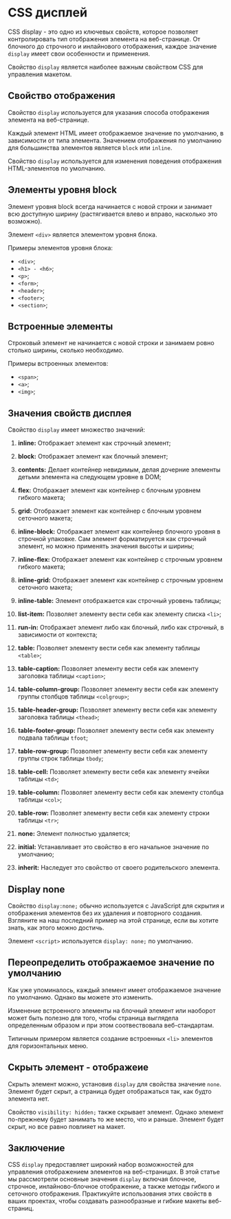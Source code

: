 # CSS дисплей

CSS display - это одно из ключевых свойств, которое позволяет контролировать тип отображения элемента на веб-странице. От блочного до строчного и инлайнового отображения, каждое значение ``display`` имеет свои особенности и применения.

Свойство ``display`` является наиболее важным свойством CSS для управления макетом.

## Свойство отображения

Свойство ``display`` используется для указания способа отображения элемента на веб-странице.

Каждый элемент HTML имеет отображаемое значение по умолчанию, в зависимости от типа элемента. Значением отображения по умолчанию для большинства элементов является ``block`` или ``inline``.

Свойство ``display`` используется для изменения поведения отображения HTML-элементов по умолчанию.

## Элементы уровня block

Элемент уровня block всегда начинается с новой строки и занимает всю доступную ширину (растягивается влево и вправо, насколько это возможно).

Элемент ``<div>`` является элементом уровня блока.

Примеры элементов уровня блока:

- ``<div>``;
- ``<h1> - <h6>``;
- ``<p>``;
- ``<form>``;
- ``<header>``;
- ``<footer>``;
- ``<section>``;

## Встроенные элементы

Строковый элемент не начинается с новой строки и занимаем ровно столько ширины, сколько необходимо.

Примеры встроенных элементов:

- ``<span>``;
- ``<a>``;
- ``<img>``;

## Значения свойств дисплея

Свойство ``display`` имеет множество значений:

1. **inline:** Отображает элемент как строчный элемент;

2. **block:** Отображает элемент как блочный элемент;

3. **contents:** Делает контейнер невидимым, делая дочерние элементы детьми элемента на следующем уровне в DOM;

4. **flex:** Отображает элемент как контейнер с блочным уровнем гибкого макета;

5. **grid:** Отображает элемент как контейнер с блочным уровнем сеточного макета;

6. **inline-block:** Отображает элемент как контейнер блочного уровня в строчной упаковке. Сам элемент форматируется как строчный элемент, но можно применять значения высоты и ширины;

7. **inline-flex:** Отображает элемент как контейнер с строчным уровнем гибкого макета;

8. **inline-grid:** Отображает элемент как контейнер с строчным уровнем сеточного макета;

9. **inline-table:** Элемент отображается как строчный уровень таблицы;

10. **list-item:** Позволяет элементу вести себя как элементу списка ``<li>``;

11. **run-in:** Отображает элемент либо как блочный, либо как строчный, в зависимости от контекста;

12. **table:** Позволяет элементу вести себя как элементу таблицы ``<table>``;

13. **table-caption:** Позволяет элементу вести себя как элементу заголовка таблицы ``<caption>``;

14. **table-column-group:** Позволяет элементу вести себя как элементу группы столбцов таблицы ``<colgroup>``;

15. **table-header-group:** Позволяет элементу вести себя как элементу заголовка таблицы ``<thead>``;

16. **table-footer-group:** Позволяет элементу вести себя как элементу подвала таблицы ``tfoot``;

17. **table-row-group:** Позволяет элементу вести себя как элементу группы строк таблицы ``tbody``;

18. **table-cell:** Позволяет элементу вести себя как элементу ячейки таблицы ``<td>``;

19. **table-column:** Позволяет элементу вести себя как элементу столбца таблицы ``<col>``;

20. **table-row:** Позволяет элементу вести себя как элементу строки таблицы ``<tr>``;

21. **none:** Элемент полностью удаляется;

22. **initial:** Устанавливает это свойство в его начальное значение по умолчанию;

23. **inherit:** Наследует это свойство от своего родительского элемента.

## Display none

Свойство ``display:none;`` обычно используется с JavaScript для скрытия и отображения элементов без их удаления и повторного создания. Взгляните на наш последний пример на этой странице, если вы хотите знать, как этого можно достичь.

Элемент ``<script>`` используется ``display: none;`` по умолчанию.

## Переопределить отображаемое значение по умолчанию

Как уже упоминалось, каждый элемент имеет отображаемое значение по умолчанию. Однако вы можете это изменить.

Изменение встроенного элементы на блочный элемент или наоборот может быть полезно для того, чтобы страница выглядела определенным образом и при этом соотвествовала веб-стандартам.

Типичным примером является создание встроенных ``<li>`` элементов для горизонтальных меню.

## Скрыть элемент - отображеие

Скрыть элемент можно, установив ``display`` для свойства значение ``none``. Элемент будет скрыт, а страница будет отображаться так, как будто элемента нет.

Свойство ``visibility: hidden;`` также скрывает элемент. Однако элемент по-прежнему будет занимать то же место, что и раньше. Элемент будет скрыт, но все равно повлияет на макет.

## Заключение

CSS ``display`` предоставляет широкий набор возможностей для управления отображением элементов на веб-страницах. В этой статье мы рассмотрели основные значения ``display`` включая блочное, строчное, инлайново-блочное отображение, а также методы гибкого и сеточного отображения. Практикуйте использования этих свойств в ваших проектах, чтобы создавать разнообразные и гибкие макеты веб-страниц.